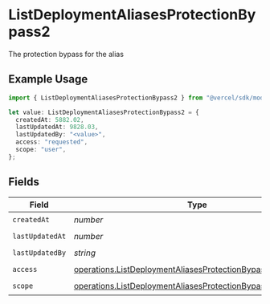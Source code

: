 # ListDeploymentAliasesProtectionBypass2

The protection bypass for the alias

## Example Usage

```typescript
import { ListDeploymentAliasesProtectionBypass2 } from "@vercel/sdk/models/operations/listdeploymentaliases.js";

let value: ListDeploymentAliasesProtectionBypass2 = {
  createdAt: 5882.02,
  lastUpdatedAt: 9828.03,
  lastUpdatedBy: "<value>",
  access: "requested",
  scope: "user",
};
```

## Fields

| Field                                                                                                                                        | Type                                                                                                                                         | Required                                                                                                                                     | Description                                                                                                                                  |
| -------------------------------------------------------------------------------------------------------------------------------------------- | -------------------------------------------------------------------------------------------------------------------------------------------- | -------------------------------------------------------------------------------------------------------------------------------------------- | -------------------------------------------------------------------------------------------------------------------------------------------- |
| `createdAt`                                                                                                                                  | *number*                                                                                                                                     | :heavy_check_mark:                                                                                                                           | N/A                                                                                                                                          |
| `lastUpdatedAt`                                                                                                                              | *number*                                                                                                                                     | :heavy_check_mark:                                                                                                                           | N/A                                                                                                                                          |
| `lastUpdatedBy`                                                                                                                              | *string*                                                                                                                                     | :heavy_check_mark:                                                                                                                           | N/A                                                                                                                                          |
| `access`                                                                                                                                     | [operations.ListDeploymentAliasesProtectionBypassAccess](../../models/operations/listdeploymentaliasesprotectionbypassaccess.md)             | :heavy_check_mark:                                                                                                                           | N/A                                                                                                                                          |
| `scope`                                                                                                                                      | [operations.ListDeploymentAliasesProtectionBypassAliasesScope](../../models/operations/listdeploymentaliasesprotectionbypassaliasesscope.md) | :heavy_check_mark:                                                                                                                           | N/A                                                                                                                                          |